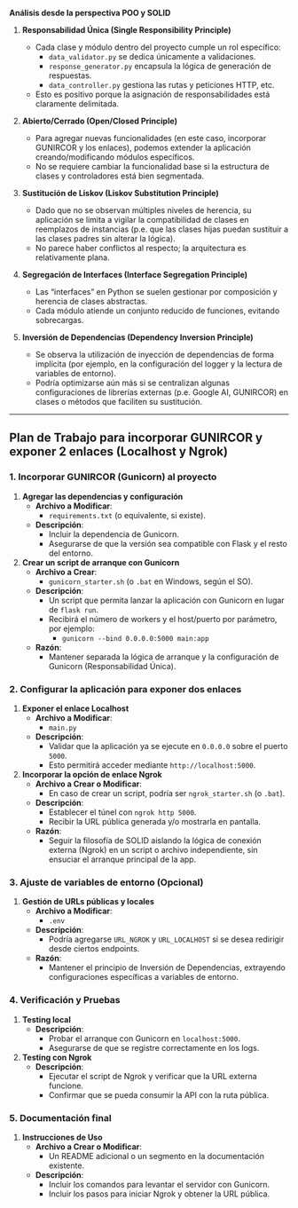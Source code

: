 **Análisis desde la perspectiva POO y SOLID**  
1. **Responsabilidad Única (Single Responsibility Principle)**  
   - Cada clase y módulo dentro del proyecto cumple un rol específico:  
     - `data_validator.py` se dedica únicamente a validaciones.  
     - `response_generator.py` encapsula la lógica de generación de respuestas.  
     - `data_controller.py` gestiona las rutas y peticiones HTTP, etc.  
   - Esto es positivo porque la asignación de responsabilidades está claramente delimitada.  

2. **Abierto/Cerrado (Open/Closed Principle)**  
   - Para agregar nuevas funcionalidades (en este caso, incorporar GUNIRCOR y los enlaces), podemos extender la aplicación creando/modificando módulos específicos.  
   - No se requiere cambiar la funcionalidad base si la estructura de clases y controladores está bien segmentada.  

3. **Sustitución de Liskov (Liskov Substitution Principle)**  
   - Dado que no se observan múltiples niveles de herencia, su aplicación se limita a vigilar la compatibilidad de clases en reemplazos de instancias (p.e. que las clases hijas puedan sustituir a las clases padres sin alterar la lógica).  
   - No parece haber conflictos al respecto; la arquitectura es relativamente plana.  

4. **Segregación de Interfaces (Interface Segregation Principle)**  
   - Las “interfaces” en Python se suelen gestionar por composición y herencia de clases abstractas.  
   - Cada módulo atiende un conjunto reducido de funciones, evitando sobrecargas.  

5. **Inversión de Dependencias (Dependency Inversion Principle)**  
   - Se observa la utilización de inyección de dependencias de forma implícita (por ejemplo, en la configuración del logger y la lectura de variables de entorno).  
   - Podría optimizarse aún más si se centralizan algunas configuraciones de librerías externas (p.e. Google AI, GUNIRCOR) en clases o métodos que faciliten su sustitución.  

---

## Plan de Trabajo para incorporar GUNIRCOR y exponer 2 enlaces (Localhost y Ngrok)

### 1. Incorporar GUNIRCOR (Gunicorn) al proyecto
1. **Agregar las dependencias y configuración**  
   - **Archivo a Modificar**:  
     - `requirements.txt` (o equivalente, si existe).  
   - **Descripción**:  
     - Incluir la dependencia de Gunicorn.  
     - Asegurarse de que la versión sea compatible con Flask y el resto del entorno.  
2. **Crear un script de arranque con Gunicorn**  
   - **Archivo a Crear**:  
     - `gunicorn_starter.sh` (o `.bat` en Windows, según el SO).  
   - **Descripción**:  
     - Un script que permita lanzar la aplicación con Gunicorn en lugar de `flask run`.  
     - Recibirá el número de workers y el host/puerto por parámetro, por ejemplo:  
       - `gunicorn --bind 0.0.0.0:5000 main:app`  
   - **Razón**:  
     - Mantener separada la lógica de arranque y la configuración de Gunicorn (Responsabilidad Única).  

### 2. Configurar la aplicación para exponer dos enlaces
1. **Exponer el enlace Localhost**  
   - **Archivo a Modificar**:  
     - `main.py`  
   - **Descripción**:  
     - Validar que la aplicación ya se ejecute en `0.0.0.0` sobre el puerto `5000`.  
     - Esto permitirá acceder mediante `http://localhost:5000`.  
2. **Incorporar la opción de enlace Ngrok**  
   - **Archivo a Crear o Modificar**:  
     - En caso de crear un script, podría ser `ngrok_starter.sh` (o `.bat`).  
   - **Descripción**:  
     - Establecer el túnel con `ngrok http 5000`.  
     - Recibir la URL pública generada y/o mostrarla en pantalla.  
   - **Razón**:  
     - Seguir la filosofía de SOLID aislando la lógica de conexión externa (Ngrok) en un script o archivo independiente, sin ensuciar el arranque principal de la app.  

### 3. Ajuste de variables de entorno (Opcional)
1. **Gestión de URLs públicas y locales**  
   - **Archivo a Modificar**:  
     - `.env`  
   - **Descripción**:  
     - Podría agregarse `URL_NGROK` y `URL_LOCALHOST` si se desea redirigir desde ciertos endpoints.  
   - **Razón**:  
     - Mantener el principio de Inversión de Dependencias, extrayendo configuraciones específicas a variables de entorno.  

### 4. Verificación y Pruebas
1. **Testing local**  
   - **Descripción**:  
     - Probar el arranque con Gunicorn en `localhost:5000`.  
     - Asegurarse de que se registre correctamente en los logs.  
2. **Testing con Ngrok**  
   - **Descripción**:  
     - Ejecutar el script de Ngrok y verificar que la URL externa funcione.  
     - Confirmar que se pueda consumir la API con la ruta pública.  

### 5. Documentación final
1. **Instrucciones de Uso**  
   - **Archivo a Crear o Modificar**:  
     - Un README adicional o un segmento en la documentación existente.  
   - **Descripción**:  
     - Incluir los comandos para levantar el servidor con Gunicorn.  
     - Incluir los pasos para iniciar Ngrok y obtener la URL pública.  
